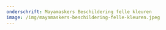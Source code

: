```yaml
---
onderschrift: Mayamaskers Beschildering felle kleuren
image: /img/mayamaskers-beschildering-felle-kleuren.jpeg
---
```

